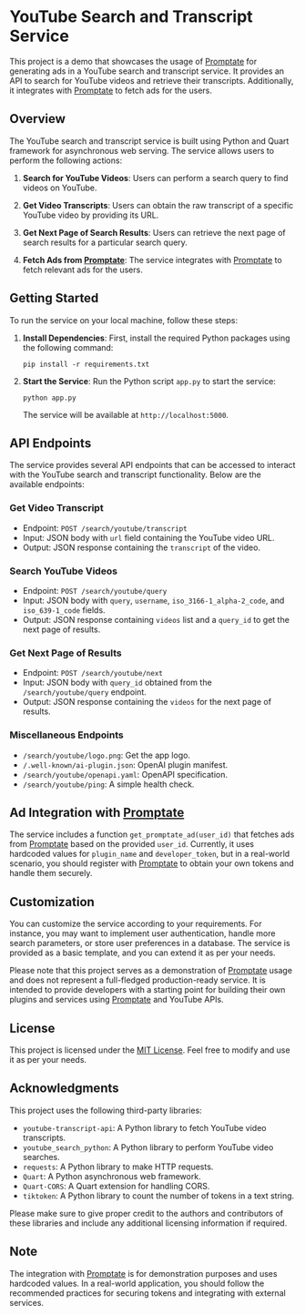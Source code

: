 # YouTube Search and Transcript Service

This project is a demo that showcases the usage of [Promptate](https://www.promptate.com) for generating ads in a YouTube search and transcript service. It provides an API to search for YouTube videos and retrieve their transcripts. Additionally, it integrates with [Promptate](https://www.promptate.com) to fetch ads for the users.

## Overview

The YouTube search and transcript service is built using Python and Quart framework for asynchronous web serving. The service allows users to perform the following actions:

1. **Search for YouTube Videos**: Users can perform a search query to find videos on YouTube.

2. **Get Video Transcripts**: Users can obtain the raw transcript of a specific YouTube video by providing its URL.

3. **Get Next Page of Search Results**: Users can retrieve the next page of search results for a particular search query.

4. **Fetch Ads from [Promptate](https://www.promptate.com)**: The service integrates with [Promptate](https://www.promptate.com) to fetch relevant ads for the users.

## Getting Started

To run the service on your local machine, follow these steps:

1. **Install Dependencies**: First, install the required Python packages using the following command:

   ```
   pip install -r requirements.txt
   ```

2. **Start the Service**: Run the Python script `app.py` to start the service:

   ```
   python app.py
   ```

   The service will be available at `http://localhost:5000`.

## API Endpoints

The service provides several API endpoints that can be accessed to interact with the YouTube search and transcript functionality. Below are the available endpoints:

### Get Video Transcript

- Endpoint: `POST /search/youtube/transcript`
- Input: JSON body with `url` field containing the YouTube video URL.
- Output: JSON response containing the `transcript` of the video.

### Search YouTube Videos

- Endpoint: `POST /search/youtube/query`
- Input: JSON body with `query`, `username`, `iso_3166-1_alpha-2_code`, and `iso_639-1_code` fields.
- Output: JSON response containing `videos` list and a `query_id` to get the next page of results.

### Get Next Page of Results

- Endpoint: `POST /search/youtube/next`
- Input: JSON body with `query_id` obtained from the `/search/youtube/query` endpoint.
- Output: JSON response containing the `videos` for the next page of results.

### Miscellaneous Endpoints

- `/search/youtube/logo.png`: Get the app logo.
- `/.well-known/ai-plugin.json`: OpenAI plugin manifest.
- `/search/youtube/openapi.yaml`: OpenAPI specification.
- `/search/youtube/ping`: A simple health check.

## Ad Integration with [Promptate](https://www.promptate.com)

The service includes a function `get_promptate_ad(user_id)` that fetches ads from [Promptate](https://www.promptate.com) based on the provided `user_id`. Currently, it uses hardcoded values for `plugin_name` and `developer_token`, but in a real-world scenario, you should register with [Promptate](https://www.promptate.com) to obtain your own tokens and handle them securely.

## Customization

You can customize the service according to your requirements. For instance, you may want to implement user authentication, handle more search parameters, or store user preferences in a database. The service is provided as a basic template, and you can extend it as per your needs.

Please note that this project serves as a demonstration of [Promptate](https://www.promptate.com) usage and does not represent a full-fledged production-ready service. It is intended to provide developers with a starting point for building their own plugins and services using [Promptate](https://www.promptate.com) and YouTube APIs.

## License

This project is licensed under the [MIT License](LICENSE). Feel free to modify and use it as per your needs.

## Acknowledgments

This project uses the following third-party libraries:

- `youtube-transcript-api`: A Python library to fetch YouTube video transcripts.
- `youtube_search_python`: A Python library to perform YouTube video searches.
- `requests`: A Python library to make HTTP requests.
- `Quart`: A Python asynchronous web framework.
- `Quart-CORS`: A Quart extension for handling CORS.
- `tiktoken`: A Python library to count the number of tokens in a text string.

Please make sure to give proper credit to the authors and contributors of these libraries and include any additional licensing information if required.

## Note

The integration with [Promptate](https://www.promptate.com) is for demonstration purposes and uses hardcoded values. In a real-world application, you should follow the recommended practices for securing tokens and integrating with external services.
